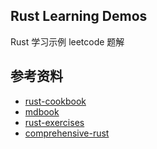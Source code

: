 ## Rust Learning Demos
Rust 学习示例
leetcode 题解

## 参考资料
- [rust-cookbook](https://rust-lang-nursery.github.io/rust-cookbook)
- [mdbook](https://rust-lang.github.io/mdBook/guide/reading.html)
- [rust-exercises](https://rust-exercises.com/)
- [comprehensive-rust](https://google.github.io/comprehensive-rust/)